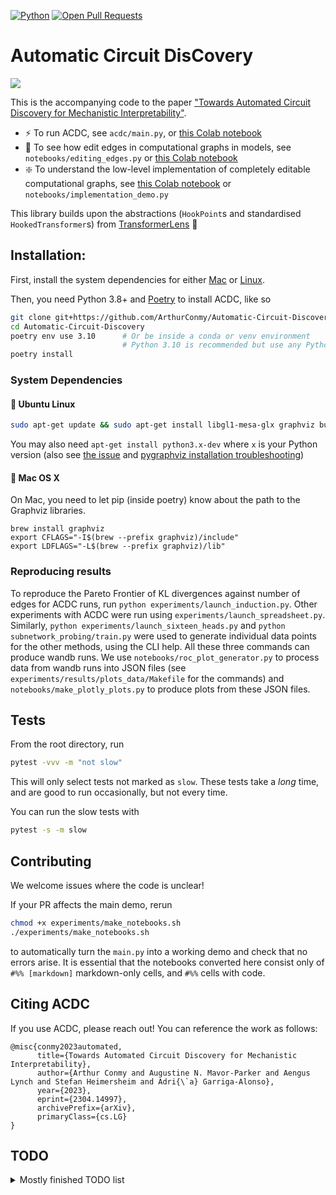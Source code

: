 [![Python](https://img.shields.io/badge/python-3.8%2B-blue)]() [![Open Pull Requests](https://img.shields.io/github/issues-pr/ArthurConmy/Automatic-Circuit-Discovery.svg)](https://github.com/ArthurConmy/Automatic-Circuit-Discovery/pulls)

# Automatic Circuit DisCovery 

![](assets/acdc_finds_subgraph.png)

This is the accompanying code to the paper ["Towards Automated Circuit Discovery for Mechanistic Interpretability"](https://arxiv.org/abs/2304.14997).

* :zap: To run ACDC, see `acdc/main.py`, or <a href="https://colab.research.google.com/github/ArthurConmy/Automatic-Circuit-Discovery/blob/main/notebooks/colabs/ACDC_Main_Demo.ipynb">this Colab notebook</a>
* :wrench: To see how edit edges in computational graphs in models, see `notebooks/editing_edges.py` or <a href="https://colab.research.google.com/github/ArthurConmy/Automatic-Circuit-Discovery/blob/main/notebooks/colabs/ACDC_Editing_Edges_Demo.ipynb">this Colab notebook</a>
* :sparkle: To understand the low-level implementation of completely editable computational graphs, see <a href="https://colab.research.google.com/github/ArthurConmy/Automatic-Circuit-Discovery/blob/main/notebooks/colabs/ACDC_Implementation_Demo.ipynb">this Colab notebook</a> or `notebooks/implementation_demo.py`

This library builds upon the abstractions (`HookPoint`s and standardised `HookedTransformer`s) from [TransformerLens](https://github.com/neelnanda-io/TransformerLens) :mag_right:

## Installation:

First, install the system dependencies for either [Mac](#apple-mac-os-x) or [Linux](#penguin-ubuntu-linux).

Then, you need Python 3.8+ and [Poetry](https://python-poetry.org/docs/) to install ACDC, like so

```bash
git clone git+https://github.com/ArthurConmy/Automatic-Circuit-Discovery.git
cd Automatic-Circuit-Discovery
poetry env use 3.10      # Or be inside a conda or venv environment
                         # Python 3.10 is recommended but use any Python version >= 3.8
poetry install
```

### System Dependencies

#### :penguin: Ubuntu Linux

```bash
sudo apt-get update && sudo apt-get install libgl1-mesa-glx graphviz build-essential graphviz-dev
```

You may also need `apt-get install python3.x-dev` where `x` is your Python version (also see [the issue](https://github.com/ArthurConmy/Automatic-Circuit-Discovery/issues/57) and [pygraphviz installation troubleshooting](https://pygraphviz.github.io/documentation/stable/install.html))

#### :apple: Mac OS X

On Mac, you need to let pip (inside poetry) know about the path to the Graphviz libraries.

```
brew install graphviz
export CFLAGS="-I$(brew --prefix graphviz)/include"
export LDFLAGS="-L$(brew --prefix graphviz)/lib"
```

### Reproducing results

To reproduce the Pareto Frontier of KL divergences against number of edges for ACDC runs, run `python experiments/launch_induction.py`. Other experiments with ACDC were run using `experiments/launch_spreadsheet.py`. Similarly, `python experiments/launch_sixteen_heads.py` and `python subnetwork_probing/train.py` were used to generate individual data points for the other methods, using the CLI help. All these three commands can produce wandb runs. We use `notebooks/roc_plot_generator.py` to process data from wandb runs into JSON files (see `experiments/results/plots_data/Makefile` for the commands) and `notebooks/make_plotly_plots.py` to produce plots from these JSON files.

## Tests

From the root directory, run 

```bash
pytest -vvv -m "not slow"
```

This will only select tests not marked as `slow`. These tests take a _long_ time, and are good to run occasionally, but
not every time.

You can run the slow tests with

``` bash
pytest -s -m slow
```

## Contributing 

We welcome issues where the code is unclear!

If your PR affects the main demo, rerun 
```bash
chmod +x experiments/make_notebooks.sh
./experiments/make_notebooks.sh
```
to automatically turn the `main.py` into a working demo and check that no errors arise. It is essential that the notebooks converted here consist only of `#%% [markdown]` markdown-only cells, and `#%%` cells with code.

## Citing ACDC

If you use ACDC, please reach out! You can reference the work as follows:

```
@misc{conmy2023automated,
      title={Towards Automated Circuit Discovery for Mechanistic Interpretability}, 
      author={Arthur Conmy and Augustine N. Mavor-Parker and Aengus Lynch and Stefan Heimersheim and Adri{\`a} Garriga-Alonso},
      year={2023},
      eprint={2304.14997},
      archivePrefix={arXiv},
      primaryClass={cs.LG}
}
```

## TODO

<details>
<summary>Mostly finished TODO list</summary>

[ x ] Make `TransformerLens` install be Neel's code not my PR

[ x ] Add `hook_mlp_in` to `TransformerLens` and delete `hook_resid_mid` (and test to ensure no bad things?)

[ x ] Delete `arthur-try-merge-tl` references from the repo

[ x ] Make notebook on abstractions

[ ? ] Fix huge edge sizes in Induction Main example and change that occurred

[ x ] Find a better way to deal with the versioning on the Colabs installs...

[ ] Neuron-level experiments

[ ] Position-level experiments

[ ] Edge gradient descent experiments

[ ] Implement the circuit breaking paper

[ x ] `tracr` and other dependencies better managed

[ ? ] Make SP tests work (lots outdated so skipped) - and check SubnetworkProbing installs properly (no __init__.pys !!!)

[ ? ] Make the 9 tests also failing on TransformerLens-main pass

[ x ] Remove Codebase under construction

</details>
